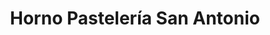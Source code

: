 ---
title: "Horno Pastelería San Antonio"
url: /san-antonio-de-benageber/horno-pasteleria-san-antonio/
shop: Bäckerei
---